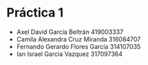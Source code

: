 # Práctica 1

- Axel David García Beltrán 419003337
- Camila Alexandra Cruz Miranda 316084707
- Fernando Gerardo Flores García 314107035
- Ian Israel Garcia Vazquez 317097364

